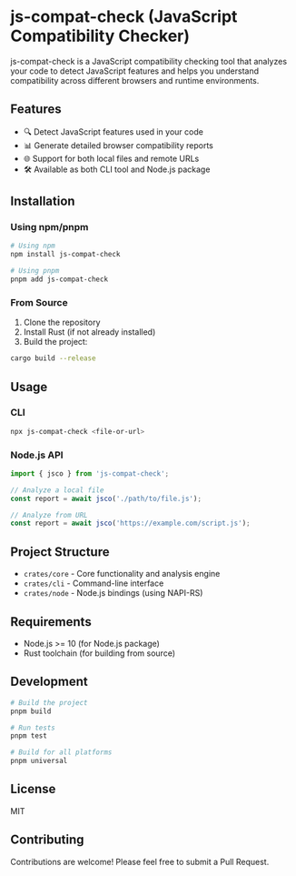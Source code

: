 # js-compat-check (JavaScript Compatibility Checker)

js-compat-check is a JavaScript compatibility checking tool that analyzes your code to detect JavaScript features and helps you understand compatibility across different browsers and runtime environments.

## Features

- 🔍 Detect JavaScript features used in your code
- 📊 Generate detailed browser compatibility reports
- 🌐 Support for both local files and remote URLs
- 🛠️ Available as both CLI tool and Node.js package

## Installation

### Using npm/pnpm

```bash
# Using npm
npm install js-compat-check

# Using pnpm
pnpm add js-compat-check
```

### From Source

1. Clone the repository
2. Install Rust (if not already installed)
3. Build the project:

```bash
cargo build --release
```

## Usage

### CLI

```bash
npx js-compat-check <file-or-url>
```

### Node.js API

```javascript
import { jsco } from 'js-compat-check';

// Analyze a local file
const report = await jsco('./path/to/file.js');

// Analyze from URL
const report = await jsco('https://example.com/script.js');
```

## Project Structure

- `crates/core` - Core functionality and analysis engine
- `crates/cli` - Command-line interface
- `crates/node` - Node.js bindings (using NAPI-RS)

## Requirements

- Node.js >= 10 (for Node.js package)
- Rust toolchain (for building from source)

## Development

```bash
# Build the project
pnpm build

# Run tests
pnpm test

# Build for all platforms
pnpm universal
```

## License

MIT

## Contributing

Contributions are welcome! Please feel free to submit a Pull Request. 